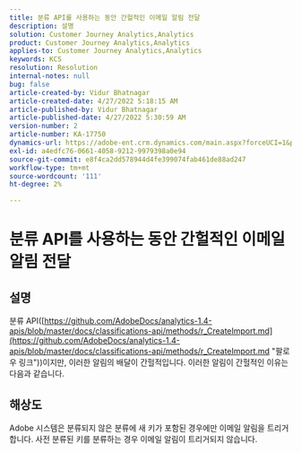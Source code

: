 ```yaml
---
title: 분류 API를 사용하는 동안 간헐적인 이메일 알림 전달
description: 설명
solution: Customer Journey Analytics,Analytics
product: Customer Journey Analytics,Analytics
applies-to: Customer Journey Analytics,Analytics
keywords: KCS
resolution: Resolution
internal-notes: null
bug: false
article-created-by: Vidur Bhatnagar
article-created-date: 4/27/2022 5:18:15 AM
article-published-by: Vidur Bhatnagar
article-published-date: 4/27/2022 5:30:59 AM
version-number: 2
article-number: KA-17750
dynamics-url: https://adobe-ent.crm.dynamics.com/main.aspx?forceUCI=1&pagetype=entityrecord&etn=knowledgearticle&id=cb09486d-e9c5-ec11-a7b6-0022480a10ee
exl-id: a4edfc76-0661-4058-9212-9979398a0e94
source-git-commit: e8f4ca2dd578944d4fe399074fab461de88ad247
workflow-type: tm+mt
source-wordcount: '111'
ht-degree: 2%

---
```


# 분류 API를 사용하는 동안 간헐적인 이메일 알림 전달

## 설명


분류 API([https://github.com/AdobeDocs/analytics-1.4-apis/blob/master/docs/classifications-api/methods/r_CreateImport.md](https://github.com/AdobeDocs/analytics-1.4-apis/blob/master/docs/classifications-api/methods/r_CreateImport.md "팔로우 링크"))이지만, 이러한 알림의 배달이 간헐적입니다. 이러한 알림이 간헐적인 이유는 다음과 같습니다.


## 해상도


Adobe 시스템은 분류되지 않은 분류에 새 키가 포함된 경우에만 이메일 알림을 트리거합니다. 사전 분류된 키를 분류하는 경우 이메일 알림이 트리거되지 않습니다.
